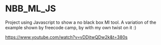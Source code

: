 # NBB_ML_JS
Project using Javascript to show a no black box Ml tool. A variation of the example shown by freecode camp, by with my own twist on it :) 

https://www.youtube.com/watch?v=vDDjtwQDw2k&t=380s

